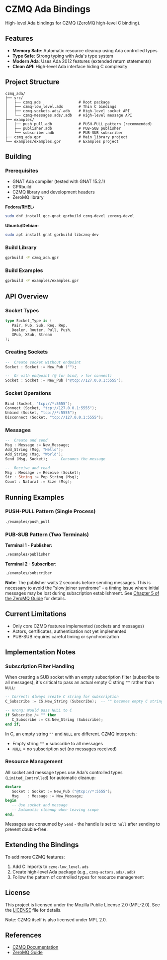 # CZMQ Ada Bindings

High-level Ada bindings for CZMQ (ZeroMQ high-level C binding).

## Features

- **Memory Safe**: Automatic resource cleanup using Ada controlled types
- **Type Safe**: Strong typing with Ada's type system
- **Modern Ada**: Uses Ada 2012 features (extended return statements)
- **Clean API**: High-level Ada interface hiding C complexity

## Project Structure

```
czmq_ada/
├── src/
│   ├── czmq.ads                 # Root package
│   ├── czmq-low_level.ads       # Thin C bindings
│   ├── czmq-sockets.ads/.adb    # High-level socket API
│   └── czmq-messages.ads/.adb   # High-level message API
├── examples/
│   ├── push_pull.adb            # PUSH-PULL pattern (recommended)
│   ├── publisher.adb            # PUB-SUB publisher
│   └── subscriber.adb           # PUB-SUB subscriber
├── czmq_ada.gpr                 # Main library project
└── examples/examples.gpr        # Examples project
```

## Building

### Prerequisites

- GNAT Ada compiler (tested with GNAT 15.2.1)
- GPRbuild
- CZMQ library and development headers
- ZeroMQ library

**Fedora/RHEL:**
```bash
sudo dnf install gcc-gnat gprbuild czmq-devel zeromq-devel
```

**Ubuntu/Debian:**
```bash
sudo apt install gnat gprbuild libczmq-dev
```

### Build Library

```bash
gprbuild -P czmq_ada.gpr
```

### Build Examples

```bash
gprbuild -P examples/examples.gpr
```

## API Overview

### Socket Types

```ada
type Socket_Type is (
   Pair, Pub, Sub, Req, Rep,
   Dealer, Router, Pull, Push,
   XPub, XSub, Stream
);
```

### Creating Sockets

```ada
--  Create socket without endpoint
Socket : Socket := New_Pub ("");

--  Or with endpoint (@ for bind, > for connect)
Socket : Socket := New_Pub ("@tcp://127.0.0.1:5555");
```

### Socket Operations

```ada
Bind (Socket, "tcp://*:5555");
Connect (Socket, "tcp://127.0.0.1:5555");
Unbind (Socket, "tcp://*:5555");
Disconnect (Socket, "tcp://127.0.0.1:5555");
```

### Messages

```ada
--  Create and send
Msg : Message := New_Message;
Add_String (Msg, "Hello");
Add_String (Msg, "World");
Send (Msg, Socket);  --  Consumes the message

--  Receive and read
Msg : Message := Receive (Socket);
Str : String := Pop_String (Msg);
Count : Natural := Size (Msg);
```

## Running Examples

### PUSH-PULL Pattern (Single Process)
```bash
./examples/push_pull
```

### PUB-SUB Pattern (Two Terminals)

**Terminal 1 - Publisher:**
```bash
./examples/publisher
```

**Terminal 2 - Subscriber:**
```bash
./examples/subscriber
```

**Note**: The publisher waits 2 seconds before sending messages. This is necessary to avoid the "slow joiner syndrome" - a timing issue where initial messages may be lost during subscription establishment. See [Chapter 5 of the ZeroMQ Guide](https://zguide.zeromq.org/docs/chapter5/#toc3) for details.

## Current Limitations

- Only core CZMQ features implemented (sockets and messages)
- Actors, certificates, authentication not yet implemented
- PUB-SUB requires careful timing or synchronization

## Implementation Notes

### Subscription Filter Handling

When creating a SUB socket with an empty subscription filter (subscribe to all messages), it's critical to pass an actual empty C string `""` rather than `NULL`:

```ada
-- Correct: Always create C string for subscription
C_Subscribe := CS.New_String (Subscribe);  -- "" becomes empty C string

-- Wrong: Would pass NULL to C
if Subscribe /= "" then
   C_Subscribe := CS.New_String (Subscribe);
end if;
```

In C, an empty string `""` and `NULL` are different. CZMQ interprets:
- Empty string `""` = subscribe to all messages
- `NULL` = no subscription set (no messages received)

### Resource Management

All socket and message types use Ada's controlled types (`Limited_Controlled`) for automatic cleanup:

```ada
declare
   Socket : Socket := New_Pub ("@tcp://*:5555");
   Msg    : Message := New_Message;
begin
   -- Use socket and message
   -- Automatic cleanup when leaving scope
end;
```

Messages are consumed by `Send` - the handle is set to `null` after sending to prevent double-free.

## Extending the Bindings

To add more CZMQ features:

1. Add C imports to `czmq-low_level.ads`
2. Create high-level Ada package (e.g., `czmq-actors.ads/.adb`)
3. Follow the pattern of controlled types for resource management

## License

This project is licensed under the Mozilla Public License 2.0 (MPL-2.0). See the [LICENSE](LICENSE) file for details.

Note: CZMQ itself is also licensed under MPL 2.0.

## References

- [CZMQ Documentation](http://czmq.zeromq.org/)
- [ZeroMQ Guide](https://zguide.zeromq.org/)
